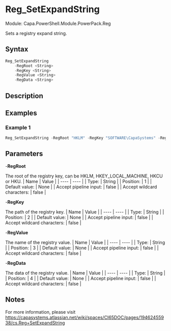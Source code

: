 # Reg_SetExpandString
Module: Capa.PowerShell.Module.PowerPack.Reg

Sets a registry expand string.

## Syntax

```powershell
Reg_SetExpandString
	-RegRoot <String>
	-RegKey <String>
	-RegValue <String>
	-RegData <String>
```

## Description



## Examples

### Example 1
```powershell
Reg_SetExpandString -RegRoot "HKLM" -RegKey "SOFTWARE\CapaSystems" -RegValue "Test" -RegData "%ProgramFiles%"
```
    

## Parameters

-**RegRoot**

The root of the registry key, can be HKLM, HKEY_LOCAL_MACHINE, HKCU or HKU.
| Name | Value |
| ---- | ---- |
| Type: | String |
| Position: | 1 | 
| Default value: | None | 
| Accept pipeline input: | false | 
| Accept wildcard characters: | false | 

-**RegKey**

The path of the registry key.
| Name | Value |
| ---- | ---- |
| Type: | String |
| Position: | 2 | 
| Default value: | None | 
| Accept pipeline input: | false | 
| Accept wildcard characters: | false | 

-**RegValue**

The name of the registry value.
| Name | Value |
| ---- | ---- |
| Type: | String |
| Position: | 3 | 
| Default value: | None | 
| Accept pipeline input: | false | 
| Accept wildcard characters: | false | 

-**RegData**

The data of the registry value.
| Name | Value |
| ---- | ---- |
| Type: | String |
| Position: | 4 | 
| Default value: | None | 
| Accept pipeline input: | false | 
| Accept wildcard characters: | false | 


## Notes

For more information, please visit https://capasystems.atlassian.net/wiki/spaces/CI65DOC/pages/19462455938/cs.Reg+SetExpandString
